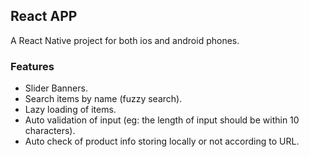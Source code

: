 ## React APP

A React Native project for both ios and android phones.

### Features

- Slider Banners.
- Search items by name (fuzzy search).
- Lazy loading of items.
- Auto validation of input (eg: the length of input should be within 10 characters).
- Auto check of product info storing locally or not according to URL.
